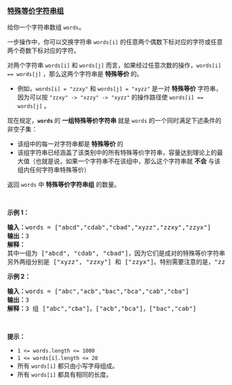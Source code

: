 ### [特殊等价字符串组](https://leetcode-cn.com/problems/groups-of-special-equivalent-strings)

<p>给你一个字符串数组 <code>words</code>。</p>

<p>一步操作中，你可以交换字符串 <code>words[i]</code> 的任意两个偶数下标对应的字符或任意两个奇数下标对应的字符。</p>

<p>对两个字符串&nbsp;<code>words[i]</code> 和 <code>words[j]</code> 而言，如果经过任意次数的操作，<code>words[i] == words[j]</code> ，那么这两个字符串是 <strong>特殊等价 </strong>的。</p>

<ul>
	<li>例如，<code>words[i] = "zzxy"</code> 和 <code>words[j] = "xyzz"</code> 是一对 <strong>特殊等价</strong> 字符串，因为可以按 <code>"zzxy" -&gt; "xzzy" -&gt; "xyzz"</code> 的操作路径使&nbsp;<code>words[i] == words[j]</code> 。</li>
</ul>

<p>现在规定，<strong><code>words</code> </strong>的 <strong>一组特殊等价字符串 </strong>就是 <code>words</code> 的一个同时满足下述条件的非空子集：</p>

<ul>
	<li>该组中的每一对字符串都是<strong> 特殊等价 </strong>的</li>
	<li>该组字符串已经涵盖了该类别中的所有特殊等价字符串，容量达到理论上的最大值（也就是说，如果一个字符串不在该组中，那么这个字符串就 <strong>不会</strong> 与该组内任何字符串特殊等价）</li>
</ul>

<p>返回 <code>words</code> 中 <strong>特殊等价字符串组</strong> 的数量。</p>

<p>&nbsp;</p>

<ul>
</ul>

<p><strong>示例 1：</strong></p>

<pre>
<strong>输入：</strong>words = ["abcd","cdab","cbad","xyzz","zzxy","zzyx"]
<strong>输出：</strong>3
<strong>解释：</strong>
其中一组为 ["abcd", "cdab", "cbad"]，因为它们是成对的特殊等价字符串，且没有其他字符串与这些字符串特殊等价。
另外两组分别是 ["xyzz", "zzxy"] 和 ["zzyx"]。特别需要注意的是，"zzxy" 不与 "zzyx" 特殊等价。
</pre>

<p><strong>示例 2：</strong></p>

<pre>
<strong>输入：</strong>words = ["abc","acb","bac","bca","cab","cba"]
<strong>输出：</strong>3
<strong>解释：</strong>3 组 ["abc","cba"]，["acb","bca"]，["bac","cab"]
</pre>

<p>&nbsp;</p>

<p><strong>提示：</strong></p>

<ul>
	<li><code>1 &lt;= words.length &lt;= 1000</code></li>
	<li><code>1 &lt;= words[i].length &lt;= 20</code></li>
	<li>所有 <code>words[i]</code>&nbsp;都只由小写字母组成。</li>
	<li>所有 <code>words[i]</code>&nbsp;都具有相同的长度。</li>
</ul>
